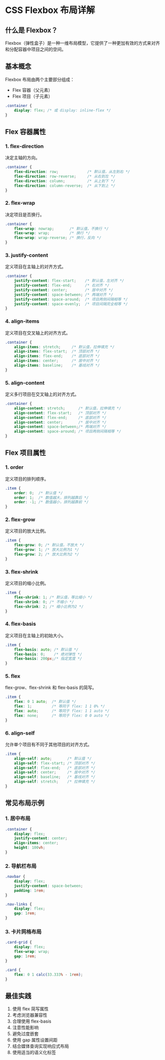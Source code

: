 # CSS Flexbox 布局详解

## 什么是 Flexbox？

Flexbox（弹性盒子）是一种一维布局模型，它提供了一种更加有效的方式来对齐和分配容器中项目之间的空间。

## 基本概念

Flexbox 布局由两个主要部分组成：
- Flex 容器（父元素）
- Flex 项目（子元素）

```css
.container {
    display: flex; /* 或 display: inline-flex */
}
```

## Flex 容器属性

### 1. flex-direction

决定主轴的方向。

```css
.container {
    flex-direction: row;             /* 默认值，从左到右 */
    flex-direction: row-reverse;     /* 从右到左 */
    flex-direction: column;          /* 从上到下 */
    flex-direction: column-reverse;  /* 从下到上 */
}
```

### 2. flex-wrap

决定项目是否换行。

```css
.container {
    flex-wrap: nowrap;       /* 默认值，不换行 */
    flex-wrap: wrap;         /* 换行 */
    flex-wrap: wrap-reverse; /* 换行，反向 */
}
```

### 3. justify-content

定义项目在主轴上的对齐方式。

```css
.container {
    justify-content: flex-start;    /* 默认值，左对齐 */
    justify-content: flex-end;      /* 右对齐 */
    justify-content: center;        /* 居中对齐 */
    justify-content: space-between; /* 两端对齐 */
    justify-content: space-around;  /* 项目两侧间隔相等 */
    justify-content: space-evenly;  /* 项目间隔完全相等 */
}
```

### 4. align-items

定义项目在交叉轴上的对齐方式。

```css
.container {
    align-items: stretch;     /* 默认值，拉伸填充 */
    align-items: flex-start;  /* 顶部对齐 */
    align-items: flex-end;    /* 底部对齐 */
    align-items: center;      /* 居中对齐 */
    align-items: baseline;    /* 基线对齐 */
}
```

### 5. align-content

定义多行项目在交叉轴上的对齐方式。

```css
.container {
    align-content: stretch;      /* 默认值，拉伸填充 */
    align-content: flex-start;   /* 顶部对齐 */
    align-content: flex-end;     /* 底部对齐 */
    align-content: center;       /* 居中对齐 */
    align-content: space-between;/* 两端对齐 */
    align-content: space-around; /* 项目两侧间隔相等 */
}
```

## Flex 项目属性

### 1. order

定义项目的排列顺序。

```css
.item {
    order: 0;  /* 默认值 */
    order: 1;  /* 数值越大，排列越靠后 */
    order: -1; /* 数值越小，排列越靠前 */
}
```

### 2. flex-grow

定义项目的放大比例。

```css
.item {
    flex-grow: 0; /* 默认值，不放大 */
    flex-grow: 1; /* 放大比例为1 */
    flex-grow: 2; /* 放大比例为2 */
}
```

### 3. flex-shrink

定义项目的缩小比例。

```css
.item {
    flex-shrink: 1; /* 默认值，等比缩小 */
    flex-shrink: 0; /* 不缩小 */
    flex-shrink: 2; /* 缩小比例为2 */
}
```

### 4. flex-basis

定义项目在主轴上的初始大小。

```css
.item {
    flex-basis: auto; /* 默认值 */
    flex-basis: 0;    /* 绝对弹性 */
    flex-basis: 200px;/* 指定宽度 */
}
```

### 5. flex

flex-grow、flex-shrink 和 flex-basis 的简写。

```css
.item {
    flex: 0 1 auto;  /* 默认值 */
    flex: 1;         /* 等同于 flex: 1 1 0% */
    flex: auto;      /* 等同于 flex: 1 1 auto */
    flex: none;      /* 等同于 flex: 0 0 auto */
}
```

### 6. align-self

允许单个项目有不同于其他项目的对齐方式。

```css
.item {
    align-self: auto;       /* 默认值 */
    align-self: flex-start; /* 顶部对齐 */
    align-self: flex-end;   /* 底部对齐 */
    align-self: center;     /* 居中对齐 */
    align-self: baseline;   /* 基线对齐 */
    align-self: stretch;    /* 拉伸填充 */
}
```

## 常见布局示例

### 1. 居中布局

```css
.container {
    display: flex;
    justify-content: center;
    align-items: center;
    height: 100vh;
}
```

### 2. 导航栏布局

```css
.navbar {
    display: flex;
    justify-content: space-between;
    padding: 1rem;
}

.nav-links {
    display: flex;
    gap: 1rem;
}
```

### 3. 卡片网格布局

```css
.card-grid {
    display: flex;
    flex-wrap: wrap;
    gap: 1rem;
}

.card {
    flex: 0 1 calc(33.333% - 1rem);
}
```

## 最佳实践

1. 使用 flex 简写属性
2. 考虑浏览器兼容性
3. 合理使用 flex-basis
4. 注意性能影响
5. 避免过度嵌套
6. 使用 gap 属性设置间距
7. 结合媒体查询实现响应式布局
8. 使用适当的语义化标签 